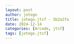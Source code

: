 ```yaml
---
layout: post
author: jotego
title: jotego.jtsf - 3b2a2fa
date: 2024-12-14
categories: [Arcade, jtsf]
tags: [jotego.jtsf]
---
```


